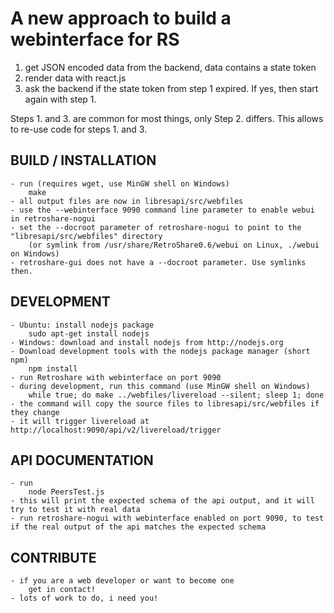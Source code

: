 A new approach to build a webinterface for RS
=============================================

1. get JSON encoded data from the backend, data contains a state token
2. render data with react.js
3. ask the backend if the state token from step 1 expired. If yes, then start again with step 1.

Steps 1. and 3. are common for most things, only Step 2. differs. This allows to re-use code for steps 1. and 3.

BUILD / INSTALLATION
------------

	- run (requires wget, use MinGW shell on Windows)
		make
	- all output files are now in libresapi/src/webfiles
	- use the --webinterface 9090 command line parameter to enable webui in retroshare-nogui
	- set the --docroot parameter of retroshare-nogui to point to the "libresapi/src/webfiles" directory
		(or symlink from /usr/share/RetroShare0.6/webui on Linux, ./webui on Windows)
	- retroshare-gui does not have a --docroot parameter. Use symlinks then.

DEVELOPMENT
-----------

	- Ubuntu: install nodejs package
		sudo apt-get install nodejs
	- Windows: download and install nodejs from http://nodejs.org
	- Download development tools with the nodejs package manager (short npm)
		npm install
	- run Retroshare with webinterface on port 9090
	- during development, run this command (use MinGW shell on Windows)
		while true; do make ../webfiles/livereload --silent; sleep 1; done
	- the command will copy the source files to libresapi/src/webfiles if they change
	- it will trigger livereload at http://localhost:9090/api/v2/livereload/trigger

API DOCUMENTATION
-----------------

	- run
		node PeersTest.js
	- this will print the expected schema of the api output, and it will try to test it with real data
	- run retroshare-nogui with webinterface enabled on port 9090, to test if the real output of the api matches the expected schema

CONTRIBUTE
----------
	
	- if you are a web developer or want to become one
		get in contact!
	- lots of work to do, i need you!
